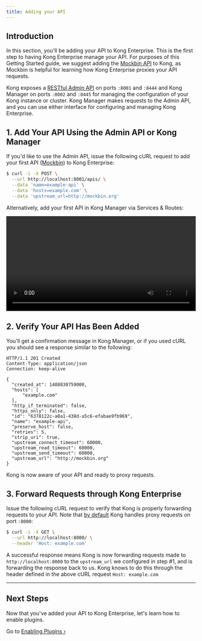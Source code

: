 ```yaml
---
title: Adding your API
---
```


## Introduction

In this section, you'll be adding your API to Kong Enterprise. This is the first
step to having Kong Enterprise manage your API. For purposes of this Getting 
Started guide, we suggest adding the [Mockbin API][mockbin] to Kong, as Mockbin 
is helpful for learning how Kong Enterprise proxies your API requests.

Kong exposes a [RESTful Admin API][API] on ports `:8001` and `:8444` and 
Kong Manager on ports `:8002` and `:8445` for managing the configuration of 
your Kong instance or cluster. Kong Manager makes requests to the Admin API, 
and you can use either interface for configuring and managing Kong Enterprise.

## 1. Add Your API Using the Admin API or Kong Manager

If you'd like to use the Admin API, issue the following cURL request to add
your first API ([Mockbin][mockbin]) to Kong Enterprise:

```bash
$ curl -i -X POST \
  --url http://localhost:8001/apis/ \
  --data 'name=example-api' \
  --data 'hosts=example.com' \
  --data 'upstream_url=http://mockbin.org'
```

Alternatively, add your first API in Kong Manager via Services & Routes:

<video width="100%" autoplay loop controls>
  <source src="https://konghq.com/wp-content/uploads/2019/02/first-service-enterprise-34.mov" type="video/mp4">
  Your browser does not support the video tag.
</video>


## 2. Verify Your API Has Been Added

You'll get a confirmation message in Kong Manager, or if you used cURL
you should see a response similar to the following:

```http
HTTP/1.1 201 Created
Content-Type: application/json
Connection: keep-alive

{
  "created_at": 1488830759000,
  "hosts": [
      "example.com"
  ],
  "http_if_terminated": false,
  "https_only": false,
  "id": "6378122c-a0a1-438d-a5c6-efabae9fb969",
  "name": "example-api",
  "preserve_host": false,
  "retries": 5,
  "strip_uri": true,
  "upstream_connect_timeout": 60000,
  "upstream_read_timeout": 60000,
  "upstream_send_timeout": 60000,
  "upstream_url": "http://mockbin.org"
}
```

Kong is now aware of your API and ready to proxy requests.

## 3. Forward Requests through Kong Enterprise

Issue the following cURL request to verify that Kong is properly forwarding
requests to your API. Note that [by default][proxy-port] Kong handles proxy
requests on port `:8000`:

```bash
$ curl -i -X GET \
  --url http://localhost:8000/ \
  --header 'Host: example.com'
```

A successful response means Kong is now forwarding requests made to
`http://localhost:8000` to the `upstream_url` we configured in step #1,
and is forwarding the response back to us. Kong knows to do this through
the header defined in the above cURL request `Host: example.com`

---

## Next Steps

Now that you've added your API to Kong Enterprise, let's learn how to enable plugins.

Go to [Enabling Plugins &rsaquo;][enabling-plugins]

[API]: /enterprise/{{page.kong_version}}/admin-api
[enabling-plugins]: /enterprise/{{page.kong_version}}/getting-started/enabling-plugins
[proxy-port]: /enterprise/{{page.kong_version}}/property-reference/#nginx-section
[mockbin]: https://mockbin.com/
